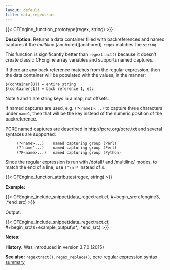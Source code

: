 ```yaml
---
layout: default
title: data_regextract
---
```


{{< CFEngine_function_prototype(regex, string) >}}

**Description:** Returns a data container filled with backreferences
and named captures if the *multiline* [anchored][anchored] `regex` matches the
`string`.

This function is significantly better than `regextract()` because it
doesn't create classic CFEngine array variables and supports named
captures.

If there are any back reference matches from the regular expression,
then the data container will be populated with the values, in the
manner:

```
$(container[0]) = entire string
$(container[1]) = back reference 1, etc
```

Note `0` and `1` are string keys in a map, not offsets.

If named captures are used, e.g. `(?<name1>...)` to capture three
characters under `name1`, then that will be the key instead of the
numeric position of the backreference.

PCRE named captures are described in http://pcre.org/pcre.txt and several syntaxes are supported:

         (?<name>...)    named capturing group (Perl)
         (?'name'...)    named capturing group (Perl)
         (?P<name>...)   named capturing group (Python)

Since the regular expression is run with /dotall/ and /multiline/ modes, to match the end of a line, use ```[^\n]*``` instead of ```$```.

{{< CFEngine_function_attributes(regex, string) >}}

**Example:**

{{< CFEngine_include_snippet(data_regextract.cf, #\+begin_src cfengine3, .*end_src) >}}

Output:

{{< CFEngine_include_snippet(data_regextract.cf, #\+begin_src\s+example_output\s*, .*end_src) >}}

**Notes:**

**History:** Was introduced in version 3.7.0 (2015)

**See also:** `regextract()`, `regex_replace()`, [pcre regular expression syntax summary](http://www.pcre.org/original/doc/html/pcresyntax.html#SEC10)
